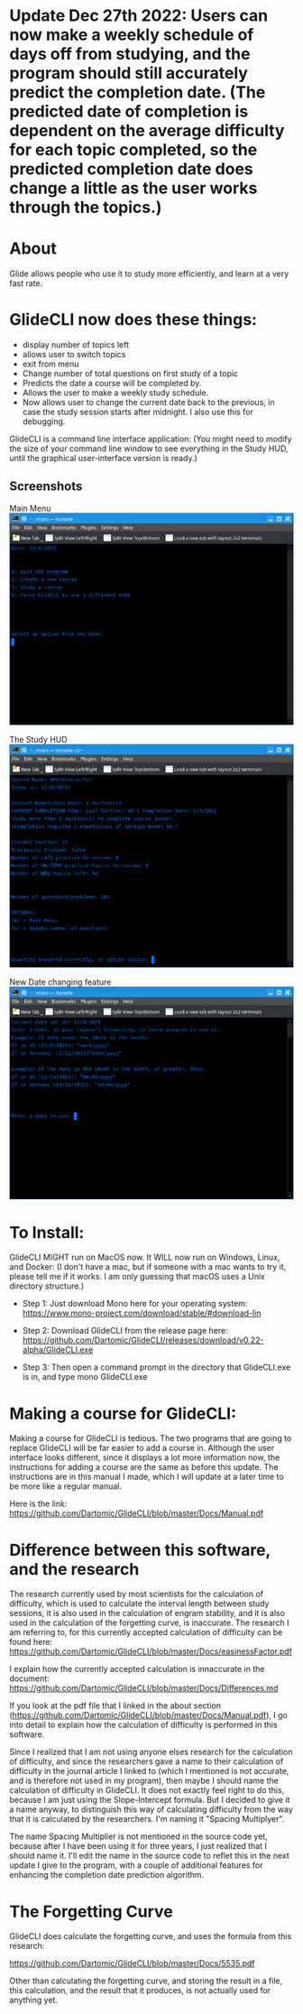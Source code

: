 # Update Dec 27th 2022: Users can now make a weekly schedule of days off from studying, and the program should still accurately predict the completion date. (The predicted date of completion is dependent on the average difficulty for each topic completed, so the predicted completion date does change a little as the user works through the topics.)


# About
Glide allows people who use it to study more efficiently, and learn at a very fast rate. 

# GlideCLI now does these things:
* display number of topics left
* allows user to switch topics
* exit from menu
* Change number of total questions on first study of a topic
* Predicts the date a course will be completed by.
* Allows the user to make a weekly study schedule.
* Now allows user to change the current date back to the previous, in case the study session starts after midnight. I also use this for debugging.

GlideCLI is a command line interface application:
(You might need to modify the size of your command line window to see everything in the Study HUD, until the graphical user-interface version is ready.)

## Screenshots

Main Menu
![In Use](Images/screen1.png)

The Study HUD
![In Use](Images/screen2.png)

New Date changing feature
![In Use](Images/screen3.png)

# To Install:
GlideCLI MIGHT run on MacOS now. It WILL now run on Windows, Linux, and Docker:
(I don't have a mac, but if someone with a mac wants to try it, please tell me if it works. I am only guessing that macOS uses a Unix directory structure.)

* Step 1:
Just download Mono here for your operating system:
https://www.mono-project.com/download/stable/#download-lin

* Step 2:
Download GlideCLI from the release page here:
https://github.com/Dartomic/GlideCLI/releases/download/v0.22-alpha/GlideCLI.exe

* Step 3:
Then open a command prompt in the directory that GlideCLI.exe is in, and type
mono GlideCLI.exe


# Making a course for GlideCLI:
Making a course for GlideCLI is tedious. The two programs that are going to replace GlideCLI will be far easier to add a course in. Although the user interface looks different, since it displays a lot more information now, the instructions for adding a course are the same as before this update. The instructions are in this manual I made, which I will update at a later time to be more like a regular manual. 

Here is the link: https://github.com/Dartomic/GlideCLI/blob/master/Docs/Manual.pdf





# Difference between this software, and the research
The research currently used by most scientists for the calculation of difficulty, which is used to calculate the interval length between study sessions, it is also used in the calculation of engram stability, and it is also used in the calculation of the forgetting curve, is inaccurate. The research I am referring to, for this currently accepted calculation of difficulty can be found here: https://github.com/Dartomic/GlideCLI/blob/master/Docs/easinessFactor.pdf

I explain how the currently accepted calculation is innaccurate in the document: https://github.com/Dartomic/GlideCLI/blob/master/Docs/Differences.md

If you look at the pdf file that I linked in the about section (https://github.com/Dartomic/GlideCLI/blob/master/Docs/Manual.pdf), I go into detail to explain how the calculation of difficulty is performed in this software.

Since I realized that I am not using anyone elses research for the calculation of difficulty, and since the researchers gave a name to their calculation of difficulty in the journal article I linked to (which I mentioned is not accurate, and is therefore not used in my program), then maybe I should name the calculation of difficulty in GlideCLI. It does not exactly feel right to do this, because I am just using the Slope-Intercept formula. But I decided to give it a name anyway, to distinguish this way of calculating difficulty from the way that it is calculated by the researchers. I'm naming it "Spacing Multiplyer". 

The name Spacing Multiplier is not mentioned in the source code yet, because after I have been using it for three years, I just realized that I should name it. I'll edit the name in the source code to reflet this in the next update I give to the program, with a couple of additional features for enhancing the completion date prediction algorithm.


# The Forgetting Curve
GlideCLI does calculate the forgetting curve, and uses the formula from this research:

https://github.com/Dartomic/GlideCLI/blob/master/Docs/5535.pdf

Other than calculating the forgetting curve, and storing the result in a file, this calculation, and the result that it produces, is not actually used for anything yet.
